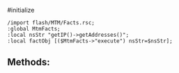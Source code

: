 #initialize

```
/import flash/MTM/Facts.rsc;
:global MtmFacts;
:local nsStr "getIP()->getAddresses()";
:local factObj [($MtmFacts->"execute") nsStr=$nsStr];
```

## Methods:

